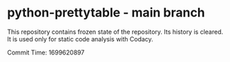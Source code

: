 # python-prettytable - main branch

This repository contains frozen state of the repository.
Its history is cleared. It is used only for static code
analysis with Codacy.

Commit Time: 1699620897